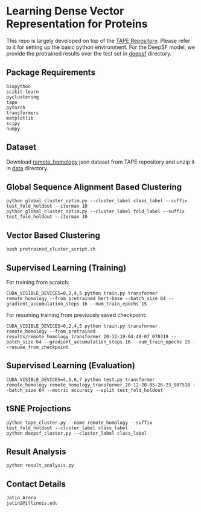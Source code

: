 # Learning Dense Vector Representation for Proteins

This repo is largely developed on top of the [TAPE Repository](https://github.com/songlab-cal/tape). Please refer to it for setting up the basic python environment. For the DeepSF model, we provide the pretrained results over the test set in [deepsf](deepsf) directory.

## Package Requirements

```
biopython
scikit-learn
pyclustering
tape
pytorch
transformers
matplotlib
scipy
numpy
```

## Dataset

Download [remote_homology](https://github.com/songlab-cal/tape#raw-data) json dataset from TAPE repository and unzip it in [data](data) directory.

## Global Sequence Alignment Based Clustering

```
python global_cluster_optim.py --cluster_label class_label --suffix test_fold_holdout --itermax 10
python global_cluster_optim.py --cluster_label fold_label --suffix test_fold_holdout --itermax 10
```

## Vector Based Clustering

```
bash pretrained_cluster_script.sh
```

## Supervised Learning (Training)

For training from scratch:
```
CUDA_VISIBLE_DEVICES=0,2,4,5 python train.py transformer remote_homology --from_pretrained bert-base --batch_size 64 --gradient_accumulation_steps 16 --num_train_epochs 15
```

For resuming training from previously saved checkpoint:
```
CUDA_VISIBLE_DEVICES=0,2,4,5 python train.py transformer remote_homology --from_pretrained results/remote_homology_transformer_20-12-19-04-49-07_070319 --batch_size 64 --gradient_accumulation_steps 16 --num_train_epochs 15 --resume_from_checkpoint
```

## Supervised Learning (Evaluation)

```
CUDA_VISIBLE_DEVICES=4,5,6,7 python test.py transformer remote_homology remote_homology_transformer_20-12-20-05-26-23_907518 --batch_size 64 --metric accuracy --split test_fold_holdout
```

## tSNE Projections

```
python tape_cluster.py --name remote_homology --suffix test_fold_holdout --cluster_label class_label
python deepsf_cluster.py --cluster_label class_label
```

## Result Analysis

```
python result_analysis.py
```

## Contact Details

```
Jatin Arora
jatin2@illinois.edu
```
